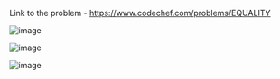 Link to the problem - https://www.codechef.com/problems/EQUALITY



![image](https://github.com/Haleshot/Competitive-Programming/assets/57552973/97b6931a-cc78-41c3-b429-82adfcb0724f)



![image](https://github.com/Haleshot/Competitive-Programming/assets/57552973/b0e8c359-1897-4e0d-9515-5d6b51588ae6)


![image](https://github.com/Haleshot/Competitive-Programming/assets/57552973/d181b652-8f70-4136-a792-cef5244a931c)
